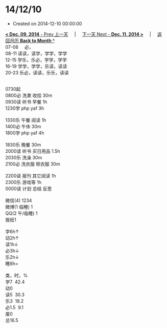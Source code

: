 # 14/12/10

- Created on 2014-12-10 00:00:00

[**< Dec. 09, 2014** - Prev 上一天](_archived/lifelogs/2014/12/d09.md) &nbsp; &nbsp; | &nbsp; &nbsp; [下一天 Next - **Dec. 11, 2014 >**](_archived/lifelogs/2014/12/d11.md) &nbsp; &nbsp; |  &nbsp; &nbsp; [返回月历 **Back to Month ^**](_archived/lifelogs/2014/12/index.md)
<br/>07-08     必，<br/>08-11 读读，读学，学学，学学<br/>12-15 学乐，乐必，学学，学学<br/>16-19 学学，学学，乐读，读读<br/>20-23 乐必，读读，乐乐，读读<div><br/></div>0730起<br/>0800必 洗漱 收拾 30m<br/>0930读 听书 早餐 1h<br/>1230学 php yaf 3h<div><br/></div>1330乐 午餐 阅读 1h<br/>1400必 午休 30m<br/>1800学 php yaf 4h<div><br/></div>1830乐 晚餐 30m<br/>2000读 听书 买日用品 1.5h<br/>2030乐 洗澡 30m<br/>2100必 洗衣服 晾衣服 30m<div><br/></div>2200读 报刊 其它阅读 1h<br/>2300乐 游戏等 1h<br/>0000读 计划 总结 反思<div><br/></div>微信(4) 1234<br/>微博(1 临睡) 1<br/>QQ(2 午/临睡) 1<br/>报纸1<div><br/></div>学6h↑<br/>动2h↑<br/>读1h↓<br/>必3h↓<br/>乐2h↓<br/>睡8h=<div><br/></div>类，时，%<br/>学7  42.4<br/>动0<br/>读5  30.3<br/>乐3  18.2<br/>必1.5  9.1<br/>废0<br/>总16.5</div>

